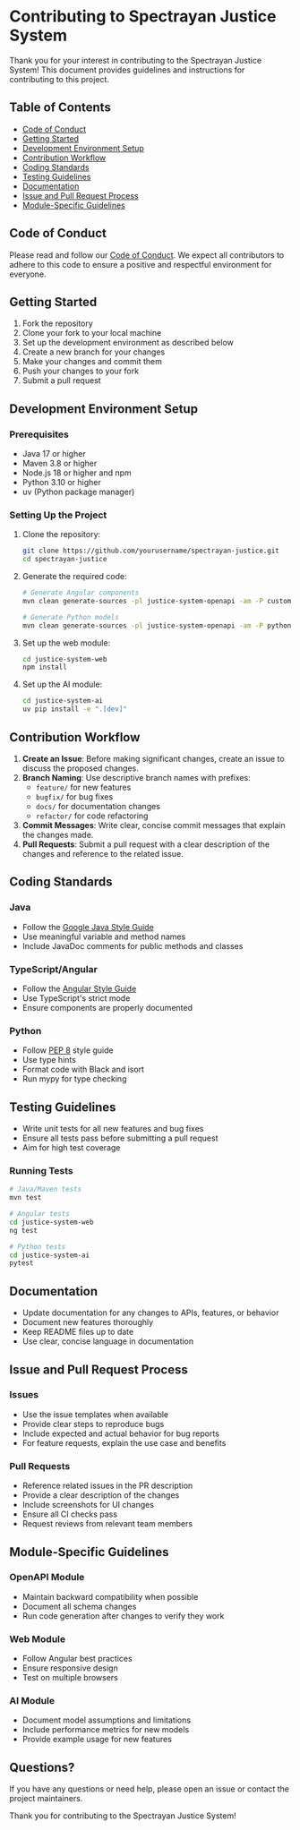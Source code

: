 # Contributing to Spectrayan Justice System

Thank you for your interest in contributing to the Spectrayan Justice System! This document provides guidelines and instructions for contributing to this project.

## Table of Contents

- [Code of Conduct](#code-of-conduct)
- [Getting Started](#getting-started)
- [Development Environment Setup](#development-environment-setup)
- [Contribution Workflow](#contribution-workflow)
- [Coding Standards](#coding-standards)
- [Testing Guidelines](#testing-guidelines)
- [Documentation](#documentation)
- [Issue and Pull Request Process](#issue-and-pull-request-process)
- [Module-Specific Guidelines](#module-specific-guidelines)

## Code of Conduct

Please read and follow our [Code of Conduct](CODE_OF_CONDUCT.md). We expect all contributors to adhere to this code to ensure a positive and respectful environment for everyone.

## Getting Started

1. Fork the repository
2. Clone your fork to your local machine
3. Set up the development environment as described below
4. Create a new branch for your changes
5. Make your changes and commit them
6. Push your changes to your fork
7. Submit a pull request

## Development Environment Setup

### Prerequisites

- Java 17 or higher
- Maven 3.8 or higher
- Node.js 18 or higher and npm
- Python 3.10 or higher
- uv (Python package manager)

### Setting Up the Project

1. Clone the repository:
   ```bash
   git clone https://github.com/yourusername/spectrayan-justice.git
   cd spectrayan-justice
   ```

2. Generate the required code:
   ```bash
   # Generate Angular components
   mvn clean generate-sources -pl justice-system-openapi -am -P custom-frontend
   
   # Generate Python models
   mvn clean generate-sources -pl justice-system-openapi -am -P python-models
   ```

3. Set up the web module:
   ```bash
   cd justice-system-web
   npm install
   ```

4. Set up the AI module:
   ```bash
   cd justice-system-ai
   uv pip install -e ".[dev]"
   ```

## Contribution Workflow

1. **Create an Issue**: Before making significant changes, create an issue to discuss the proposed changes.
2. **Branch Naming**: Use descriptive branch names with prefixes:
   - `feature/` for new features
   - `bugfix/` for bug fixes
   - `docs/` for documentation changes
   - `refactor/` for code refactoring
3. **Commit Messages**: Write clear, concise commit messages that explain the changes made.
4. **Pull Requests**: Submit a pull request with a clear description of the changes and reference to the related issue.

## Coding Standards

### Java
- Follow the [Google Java Style Guide](https://google.github.io/styleguide/javaguide.html)
- Use meaningful variable and method names
- Include JavaDoc comments for public methods and classes

### TypeScript/Angular
- Follow the [Angular Style Guide](https://angular.io/guide/styleguide)
- Use TypeScript's strict mode
- Ensure components are properly documented

### Python
- Follow [PEP 8](https://www.python.org/dev/peps/pep-0008/) style guide
- Use type hints
- Format code with Black and isort
- Run mypy for type checking

## Testing Guidelines

- Write unit tests for all new features and bug fixes
- Ensure all tests pass before submitting a pull request
- Aim for high test coverage

### Running Tests

```bash
# Java/Maven tests
mvn test

# Angular tests
cd justice-system-web
ng test

# Python tests
cd justice-system-ai
pytest
```

## Documentation

- Update documentation for any changes to APIs, features, or behavior
- Document new features thoroughly
- Keep README files up to date
- Use clear, concise language in documentation

## Issue and Pull Request Process

### Issues
- Use the issue templates when available
- Provide clear steps to reproduce bugs
- Include expected and actual behavior for bug reports
- For feature requests, explain the use case and benefits

### Pull Requests
- Reference related issues in the PR description
- Provide a clear description of the changes
- Include screenshots for UI changes
- Ensure all CI checks pass
- Request reviews from relevant team members

## Module-Specific Guidelines

### OpenAPI Module
- Maintain backward compatibility when possible
- Document all schema changes
- Run code generation after changes to verify they work

### Web Module
- Follow Angular best practices
- Ensure responsive design
- Test on multiple browsers

### AI Module
- Document model assumptions and limitations
- Include performance metrics for new models
- Provide example usage for new features

## Questions?

If you have any questions or need help, please open an issue or contact the project maintainers.

Thank you for contributing to the Spectrayan Justice System!
